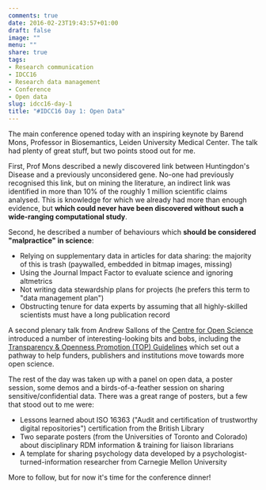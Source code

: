 ```yaml
---
comments: true
date: 2016-02-23T19:43:57+01:00
draft: false
image: ""
menu: ""
share: true
tags:
- Research communication
- IDCC16
- Research data management
- Conference
- Open data
slug: idcc16-day-1
title: "#IDCC16 Day 1: Open Data"
---
```


The main conference opened today with an inspiring keynote by Barend Mons, Professor in Biosemantics, Leiden University Medical Center. The talk had plenty of great stuff, but two points stood out for me.

First, Prof Mons described a newly discovered link between Huntingdon's Disease and a previously unconsidered gene. No-one had previously recognised this link, but on mining the literature, an indirect link was identified in more than 10% of the roughly 1 million scientific claims analysed. This is knowledge for which we already had more than enough evidence, but **which could never have been discovered without such a wide-ranging computational study**.

Second, he described a number of behaviours which **should be considered "malpractice" in science**:

- Relying on supplementary data in articles for data sharing: the majority of this is trash (paywalled, embedded in bitmap images, missing)
- Using the Journal Impact Factor to evaluate science and ignoring altmetrics
- Not writing data stewardship plans for projects (he prefers this term to "data management plan")
- Obstructing tenure for data experts by assuming that all highly-skilled scientists must have a long publication record

A second plenary talk from Andrew Sallons of the [Centre for Open Science](http://cos.io) introduced a number of interesting-looking bits and bobs, including the [Transparency & Openness Promotion (TOP) Guidelines][TOP] which set out a pathway to help funders, publishers and institutions move towards more open science.

[TOP]: https://osf.io/9f6gx/wiki/Guidelines/

The rest of the day was taken up with a panel on open data, a poster session, some demos and a birds-of-a-feather session on sharing sensitive/confidential data. There was a great range of posters, but a few that stood out to me were:

- Lessons learned about ISO 16363 ("Audit and certification of trustworthy digital repositories") certification from the British Library
- Two separate posters (from the Universities of Toronto and Colorado) about disciplinary RDM information & training for liaison librarians
- A template for sharing psychology data developed by a psychologist-turned-information researcher from Carnegie Mellon University

More to follow, but for now it's time for the conference dinner!
